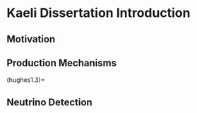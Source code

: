 # Kaeli Dissertation Introduction

## Motivation

## Production Mechanisms

(hughes1.3)=
## Neutrino Detection

